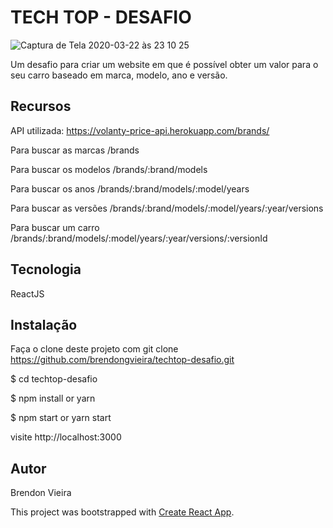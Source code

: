 # TECH TOP - DESAFIO 

![Captura de Tela 2020-03-22 às 23 10 25](https://user-images.githubusercontent.com/61479907/77273457-6d1f1500-6c92-11ea-8e20-5fb1f667676d.png)

Um desafio para criar um website em que é possível obter um valor para o seu carro baseado em marca, modelo, ano e versão. 

## Recursos

API utilizada: https://volanty-price-api.herokuapp.com/brands/

Para buscar as marcas /brands

Para buscar os modelos /brands/:brand/models

Para buscar os anos /brands/:brand/models/:model/years

Para buscar as versões /brands/:brand/models/:model/years/:year/versions

Para buscar um carro /brands/:brand/models/:model/years/:year/versions/:versionId

## Tecnologia

ReactJS

## Instalação

Faça o clone deste projeto com git clone https://github.com/brendongvieira/techtop-desafio.git

$ cd techtop-desafio

$ npm install or yarn

$ npm start or yarn start

visite http://localhost:3000

## Autor
Brendon Vieira

This project was bootstrapped with [Create React App](https://github.com/facebook/create-react-app).
